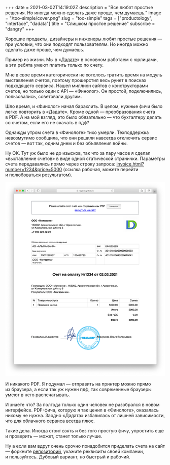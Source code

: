 +++
date = 2021-03-02T14:19:02Z
description = "Все любят простые решения. Но иногда можно сделать даже проще, чем думаешь."
image = "/too-simple/cover.png"
slug = "too-simple"
tags = ["productology", "interface", "dadata"]
title = "Слишком простое решение"
subscribe = "dangry"
+++

Хорошие продакты, дизайнеры и инженеры любят простые решения — при условии, что они подходят пользователям. Но иногда можно сделать даже проще, чем думаешь.

Пример из жизни. Мы в «<a href="https://dadata.ru/">Дадате</a>» в основном работаем с юрлицами, а эти ребята умеют платить только по счету.

Мне в свое время категорически не хотелось тратить время на модуль выставления счетов, поэтому прошерстил весь рунет в поисках подходящего сервиса. Нашел миллион сайтов с конструкторами счетов, но только один с API — «Финолог». Он простой, подключились, пользовались, советовали другим.

Шло время, и «Финолог» начал барахлить. В целом, нужные фичи было легко повторить в «Дадате». Кроме одной — преобразования счета в PDF. А на мой взгляд, это было обязательно — что бухгалтеру делать со счетом, если его не скачать в пдф?

Однажды утром счета в «Финологе» тихо умерли. Техподдержка невозмутимо сообщила, что они решили навсегда отключить сервис счетов — вот так, одним днем и без объявления войны.

Ну ОК. Тут уж было не до изысков, так что за пару часов я сделал «выставление счетов» в виде одной статической странички. Параметры счета передавались прямо через строку запроса:
[invoice.html?number=1234&price=5000](https://nalgeon.github.io/invoice/invoice.html?number=1234&company=%D0%9E%D0%9E%D0%9E+%C2%AB%D0%9C%D0%B0%D0%B3%D0%B0%D0%B7%D0%B8%D0%BD%D1%87%D0%B8%D0%BA%C2%BB&item=%D0%9F%D0%BE%D0%B4%D0%BF%D0%B8%D1%81%D0%BA%D0%B0+%D0%BD%D0%B0+%D0%B3%D0%BE%D0%B4&price=5000) (ссылка рабочая, можете перейти и полюбоваться результатом).

![Ну очень простой генератор счетов](too-simple-invoice.png)

И никакого PDF. Я подумал — отправить на принтер можно прямо из браузера, а если так уж нужен пдф, так современные браузеры умеют в него распечатывать.

И знаете что? За полгода только один человек не разобрался в новом интерфейсе. PDF-фича, которую я так ценил в «Финологе», оказалась никому не нужна. Заодно «Дадата» избавилась от лишней зависимости, что для облачного сервиса всегда плюс.

Такие дела. Иногда стоит взять и без того простую фичу, упростить еще и проверить — может, станет только лучше.

Ну а если вам вдруг очень срочно понадобится приделать счета на сайт — форкните [репозиторий](https://github.com/nalgeon/invoice), укажите реквизиты своей компании, и пользуйтесь. Дубовый вариант, но быстрый и рабочий.
